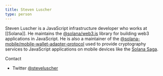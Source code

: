 ```yaml
---
title: Steven Luscher
type: person
---
```


Steven Luscher is a JavaScript infrastructure developer who works at [[Solana]]. He maintains the [@solana/web3.js](https://github.com/solana-labs/web3.js) library for building web3 applications in JavaScript. He is also a maintainer of the [@solana-mobile/mobile-wallet-adapter-protocol](https://github.com/solana-mobile/mobile-wallet-adapter/tree/main/js/packages/mobile-wallet-adapter-protocol) used to provide cryptography services to JavaScript applications on mobile devices like the [Solana Saga](https://solanamobile.com).

Contact
* Twitter [@steveluscher](https://twitter.com/steveluscher)